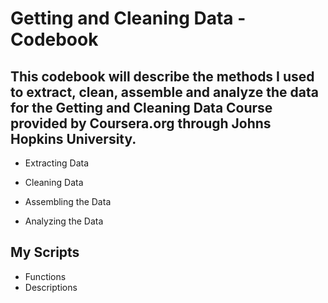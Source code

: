 # Getting and Cleaning Data - Codebook
## This codebook will describe the methods I used to extract, clean, assemble and analyze the data for the Getting and Cleaning Data Course provided by Coursera.org through Johns Hopkins University.
* Extracting Data

* Cleaning Data

* Assembling the Data

* Analyzing the Data

## My Scripts
* Functions
* Descriptions

